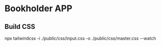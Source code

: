 # Bookholder APP

## Build CSS
npx tailwindcss -i ./public/css/input.css -o ./public/css/master.css --watch
